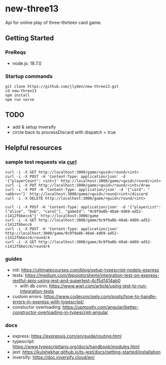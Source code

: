 # new-three13
Api for online play of three-thirteen card game.

## Getting Started
### PreReqs
* node.js: 18.7.0

### Startup commands
```
git clone https://github.com/jlyden/new-three13.git
cd new-three13
npm install
npm run serve
```

## TODO
* add & setup inversify
* circle back to processDiscard with dispatch = true

## Helpful resources
### sample test requests via [curl](https://curl.se/)
```
curl -i -X GET http://localhost:3000/game/<guid>/round/<int>
curl -i -X POST -H 'Content-Type: application/json' -d '{"playerCount": <int>}' http://localhost:3000/game/<guid>/round/<int>
curl -i -X PUT http://localhost:3000/game/<guid>/round/<int>/draw
curl -i -X PUT -H 'Content-Type: application/json' -d '{"card": "<abbrv>"}' http://localhost:3000/game/<guid>/round/<int>/discard
curl -i -X DELETE http://localhost:3000/game/<guid>/round/<int>
```

```
curl -i -X POST -H 'Content-Type: application/json' -d '{"playerList": ["alice", "bob", "carol"], "gameId": "9c9f9a0b-40a6-4d69-ad52-c1412fbbecc6"}' http://localhost:3000/game
curl -i -X GET http://localhost:3000/game/9c9f9a0b-40a6-4d69-ad52-c1412fbbecc6
curl -i -X POST -H 'Content-Type: application/json' http://localhost:3000/game/9c9f9a0b-40a6-4d69-ad52-c1412fbbecc6/round/4
curl -i -X GET http://localhost:3000/game/9c9f9a0b-40a6-4d69-ad52-c1412fbbecc6/round/4
```

### guides
* init: https://ultimatecourses.com/blog/setup-typescript-nodejs-express
* tests: https://medium.com/@pojotorshemi/integration-test-on-express-restful-apis-using-jest-and-supertest-4cf5d1414ab0
  * with db conn: https://www.wwt.com/article/using-jest-to-run-integration-tests
* custom errors: https://www.codeconcisely.com/posts/how-to-handle-errors-in-express-with-typescript/
* constuctor overloading: https://upmostly.com/angular/better-constructor-overloading-in-typescript-angular

### docs
* express: https://expressjs.com/en/guide/routing.html
* typescript: https://www.typescriptlang.org/docs/handbook/modules.html
* jest: https://kulshekhar.github.io/ts-jest/docs/getting-started/installation
* inversify: https://doc.inversify.cloud/en/